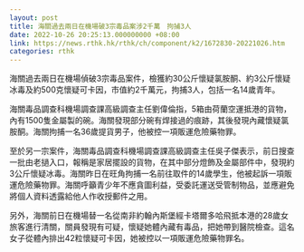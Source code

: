 ```yaml
---
layout: post
title: 海關過去兩日在機場破3宗毒品案涉2千萬　拘捕3人
date: 2022-10-26 20:25:13.000000000 +08:00
link: https://news.rthk.hk/rthk/ch/component/k2/1672830-20221026.htm
categories: rthk
---
```


海關過去兩日在機場偵破3宗毒品案件，檢獲約30公斤懷疑氯胺酮、約3公斤懷疑冰毒及約500克懷疑可卡因，市值約2千萬元，拘捕3人，包括一名14歲青年。

海關毒品調查科機場調查課高級調查主任劉偉倫指，5箱由荷蘭空運抵港的貨物，內有1500隻金屬製的碗。海關發現部分碗有焊接過的痕跡，其後發現內藏懷疑氯胺酮。海關拘捕一名36歲提貨男子，他被控一項販運危險藥物罪。

至於另一宗案件，海關毒品調查科機場調查課高級調查主任吳子傑表示，前日搜查一批由老撾入口，報稱是家居擺設的貨物，在其中部分燈飾及金屬部件中，發現約3公斤懷疑冰毒。海關昨日在旺角拘捕一名前往取件的14歲學生，他被起訴一項販運危險藥物罪。海關呼籲青少年不應貪圖利益，受委託運送受管制物品，並應避免將個人資料透露給他人作收授郵件之用。

另外，海關前日在機場替一名從南非約翰內斯堡經卡塔爾多哈飛抵本港的28歲女旅客進行清關，關員發現有可疑，懷疑她體內藏有毒品，把她帶到醫院檢查。這名女子從體內排出42粒懷疑可卡因，她被控以一項販運危險藥物罪名。
